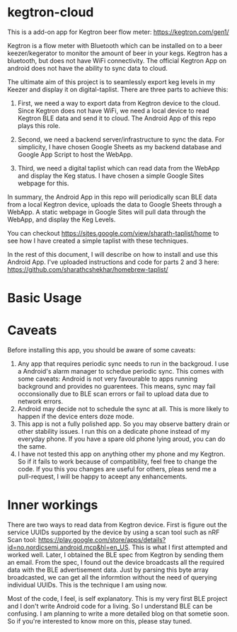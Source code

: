 # kegtron-cloud

This is a add-on app for Kegtron beer flow meter: https://kegtron.com/gen1/

Kegtron is a flow meter with Bluetooth which can be installed on to a beer keezer/kegerator to monitor the amount of beer in your kegs.
Kegtron has a bluetooth, but does not have WiFi connectivity. The official Kegtron App on android does not have the ability to sync data to cloud.

The ultimate aim of this project is to seamlessly export keg levels in my Keezer and display it on digital-taplist. There are three parts to achieve this:

1. First, we need a way to export data from Kegtron device to the cloud. Since Kegtron does not have WiFi,
we need a local device to read Kegtron BLE data and send it to cloud. The Android App of this repo plays this role.

2. Second, we need a backend server/infrastructure to sync the data. For simplicity,
I have chosen Google Sheets as my backend database and Google App Script to host the WebApp. 

3. Third, we need a digital taplist which can read data from the WebApp and display the Keg status. I have chosen a simple Google Sites webpage for this.

In summary, the Android App in this repo will periodically scan BLE data from a local Kegtron device, uploads the data to Google Sheets through a WebApp. A static 
webpage in Google Sites will pull data through the WebApp, and display the Keg Levels.

You can checkout https://sites.google.com/view/sharath-taplist/home to see how I have created a simple taplist with these techniques.

In the rest of this document, I will describe on how to install and use this Android App. I've uploaded instructions and code for parts 2 and 3 here: 
https://github.com/sharathcshekhar/homebrew-taplist/

# Basic Usage

# Caveats
Before installing this app, you should be aware of some caveats: 
1. Any app that requires periodic sync needs to run in the backgroud. I use a Android's alarm manager to schedue periodic sync. This comes with some caveats:
Android is not very favourable to apps running background and provides no guarentees. This means, sync may fail occonsionally due to BLE scan errors or fail to
upload data due to network errors. 
2. Android may decide not to schedule the sync at all. This is more likely to happen if the device enters doze mode.
3. This app is not a fully polished app. So you may observe battery drain or other stability issues. I run this on a dedicate phone instead of my everyday phone. 
If you have a spare old phone lying aroud, you can do the same.
4. I have not tested this app on anything other my phone and my Kegtron. So if it fails to work because of compatibility, feel free to change the code. If you
this you changes are useful for others, pleas send me a pull-request, I will be happy to aceept any enhancements.

# Inner workings

There are two ways to read data from Kegtron device. First is figure out the service UUIDs supported by the device by using a scan tool such as nRF Scan tool: https://play.google.com/store/apps/details?id=no.nordicsemi.android.mcp&hl=en_US.
This is what I first attempted and worked well. Later, I obtained the BLE spec from Kegtron by sending them an email. From the spec, I found out the device broadcasts all the required data with the BLE advertisement data. 
Just by parsing this byte array broadcasted, we can get all the informtion without the need of querying individual UUIDs. This is the technique I am using now.

Most of the code, I feel, is self explanatory. This is my very first BLE project and I don't write Android code for a living.
So I understand BLE can be confusing. I am planning to write a more detailed blog on that sometie soon. So if you're interested to know more on this, please stay 
tuned. 
